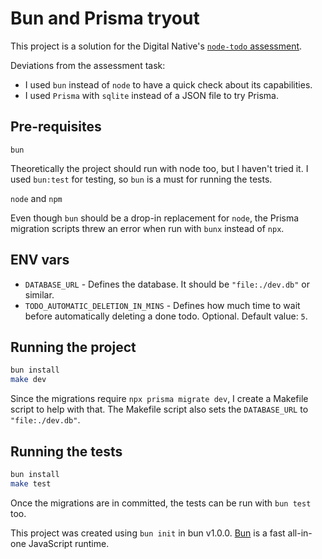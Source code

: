 # Bun and Prisma tryout

This project is a solution for the Digital Native's [`node-todo` assessment](https://github.com/digitalnatives/assessment/tree/main/node-todo).

Deviations from the assessment task:

- I used `bun` instead of `node` to have a quick check about its capabilities.
- I used `Prisma` with `sqlite` instead of a JSON file to try Prisma.

## Pre-requisites

`bun`

Theoretically the project should run with node too, but I haven't tried it.
I used `bun:test` for testing, so `bun` is a must for running the tests.

`node` and `npm`

Even though `bun` should be a drop-in replacement for `node`,
the Prisma migration scripts threw an error when run with `bunx` instead of `npx`.

## ENV vars

- `DATABASE_URL` - Defines the database. It should be `"file:./dev.db"` or similar.
- `TODO_AUTOMATIC_DELETION_IN_MINS` - Defines how much time to wait before automatically deleting a done todo. Optional. Default value: `5`.

## Running the project

```bash
bun install
make dev
```

Since the migrations require `npx prisma migrate dev`, I create a Makefile script to help with that.
The Makefile script also sets the `DATABASE_URL` to `"file:./dev.db"`.

## Running the tests

```bash
bun install
make test
```

Once the migrations are in committed, the tests can be run with `bun test` too.

This project was created using `bun init` in bun v1.0.0. [Bun](https://bun.sh) is a fast all-in-one JavaScript runtime.
